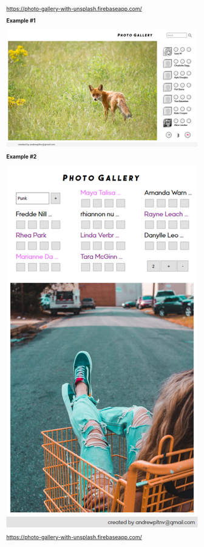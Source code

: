 https://photo-gallery-with-unsplash.firebaseapp.com/

**Example #1**

![Image description](Screenshot_2020-04-17%20Andrew`s%20Gallery.jpg)

**Example #2**

![Image description](Screenshot_2020-04-07%20React%20App.png)

https://photo-gallery-with-unsplash.firebaseapp.com/
